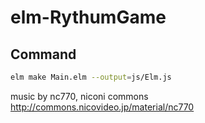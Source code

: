 # elm-RythumGame 
## Command 
``` sh 
elm make Main.elm --output=js/Elm.js
```

music by nc770, niconi commons  
http://commons.nicovideo.jp/material/nc770
